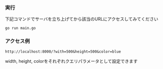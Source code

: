 
### 実行
下記コマンドでサーバを立ち上げてから該当のURLにアクセスしてみてください

```
go run main.go
```

### アクセス例

```
http://localhost:8000/?with=500&height=500&color=blue
```

width, height, colorをそれぞれクエリパラメータとして設定できます